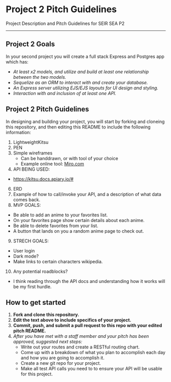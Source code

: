 # Project 2 Pitch Guidelines
Project Description and Pitch Guidelines for SEIR SEA P2

---
## Project 2 Goals

In your second project you will create a full stack Express and Postgres app which has:
- *At least x2 models, and utilize and build at least one relationship between the two models.*
- *Sequelize as an ORM to interact with and create your database.*
- *An Express server utilizing EJS/EJS layouts for UI design and styling.*
- *Interaction with and inclusion of at least one API.*

## Project 2 Pitch Guidelines

In designing and building your project, you will start by forking and cloneing this repository, and then editing this README to include the following information: 
1. LightweightKitsu
2. PEN
3. Simple wireframes
     * Can be handdrawn, or with tool of your choice
     * Example online tool: [Miro.com](https://miro.com/)
5. API BEING USED: 
* https://kitsu.docs.apiary.io/#
6. ERD
7. Example of how to call/invoke your API, and a description of what data comes back. 
8. MVP GOALS:
* Be able to add an anime to your favorites list.
* On your favorites page show certain details about each anime.
* Be able to delete favorites from your list.
* A button that lands on you a random anime page to check out.
9. STRECH GOALS:
* User login
* Dark mode?
* Make links to certain characters wikipedia.
10. Any potential roadblocks?
* I think reading through the API docs and understanding how it works will be my first hurdle.

## How to get started
1. **Fork and clone this repository.**
2. **Edit the text above to include specifics of your project.**
3. **Commit, push, and submit a pull request to this repo with your edited pitch README.**
4. *After you have met with a staff member and your pitch has been approved, suggested next steps:*
      * Write out your routes and create a RESTful routing chart.
      * Come up with a breakdown of what you plan to accomplish each day and how you are going to accomplish it.
      * Create a new git repo for your project. 
      * Make all test API calls you need to to ensure your API will be usable for this project. 
      




